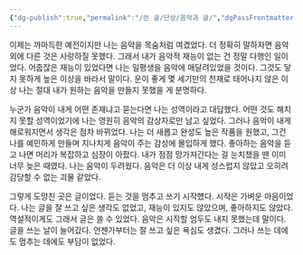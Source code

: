 ```yaml
---
{"dg-publish":true,"permalink":"/쓴 글/단상/음악과 글/","dgPassFrontmatter":true}
---
```


이제는 까마득한 예전이지만 나는 음악을 목숨처럼 여겼었다. 더 정확히 말하자면 음악 외에 다른 것은 사랑하질 못했다. 그래서 내가 음악적 재능이 없는 건 정말 다행인 일이었다. 어줍잖은 재능이 있었다면 나는 일평생을 음악에 매달려있었을 것이다. 그것도 닿지 못하게 높은 이상을 바라서 말이다. 운이 좋게 몇 세기만의 천재로 태어나지 않은 이상 나는 절대 내가 원하는 음악을 만들지 못했을 게 분명하다.

누군가 음악이 내게 어떤 존재냐고 묻는다면 나는 성역이라고 대답했다. 어떤 것도 해치지 못할 성역이었기에 나는 영원히 음악의 감상자로만 남고 싶었다. 그러나 음악이 내게 해로워지면서 생각은 점차 바뀌었다. 나는 더 새롭고 완성도 높은 작품을 원했고, 그건 나를 예민하게 만들며 지나치게 음악이 주는 감성에 몰입하게 했다. 좋아하는 음악을 듣고 나면 머리가 복잡하고 심장이 아팠다. 내가 점점 망가져간다는 걸 눈치챘을 땐 이미 너무 늦은 때였다. 나는 음악이 두려웠다. 음악은 더 이상 내게 성스럽지 않았고 오히려 감당할 수 없는 괴물 같았다.

그렇게 도망친 곳은 글이었다. 듣는 것을 멈추고 쓰기 시작헀다. 시작은 가벼운 마음이었다. 나는 글을 잘 쓰고 싶은 생각도 없었고, 재능이 있지도 않았으며, 좋아하지도 않았다. 역설적이게도 그래서 글은 쓸 수 있었다. 음악은 시작할 엄두도 내지 못했는데 말이다. 글을 쓰는 날이 늘어갔다. 언젠가부터는 잘 쓰고 싶은 욕심도 생겼다. 그러나 쓰는 데에도 멈추는 데에도 부담이 없었다. 